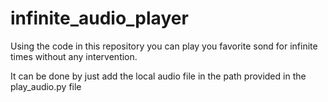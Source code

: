 # infinite_audio_player

Using the code in this repository you can play you favorite sond for infinite times without any intervention.

It can be done by just add the local audio file in the path provided in the play_audio.py file 
